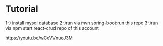 # Tutorial

1-)
install mysql database
2-)run via mvn spring-boot:run this repo
3-)run via npm start react-crud repo of this account

https://youtu.be/wCeVVnueJ3M
